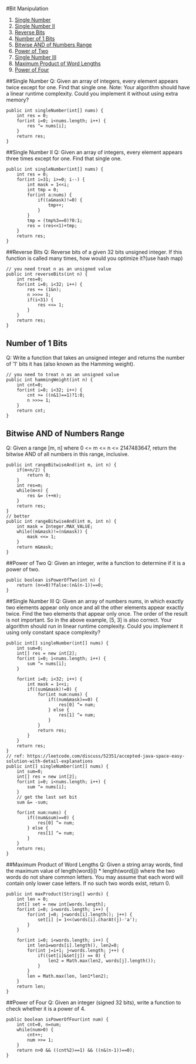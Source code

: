 #Bit Manipulation

1. [Single Number](#single-number)
2. [Single Number II](#single-number-ii)
3. [Reverse Bits](#reverse-bits)
4. [Number of 1 Bits](#number-of-1-bits)
5. [Bitwise AND of Numbers Range](#bitwise-and-of-numbers-range)
6. [Power of Two](#power-of-two)
7. [Single Number III](#single-number-iii)
8. [Maximum Product of Word Lengths](#maximum-product-of-word-lengths)
9. [Power of Four](#power-of-four)

##Single Number
Q: Given an array of integers, every element appears twice except for one. Find that single one. Note: Your algorithm should have a linear runtime complexity. Could you implement it without using extra memory?   
```
public int singleNumber(int[] nums) {
    int res = 0;
    for(int i=0; i<nums.length; i++) {
        res ^= nums[i];
    }
    return res;
}
```

##Single Number II
Q: Given an array of integers, every element appears three times except for one. Find that single one.   
```
public int singleNumber(int[] nums) {
    int res = 0;
    for(int i=31; i>=0; i--) {
        int mask = 1<<i;
        int tmp = 0;
        for(int a:nums) {
            if((a&mask)!=0) {
                tmp++;
            }
        }
        tmp = (tmp%3==0)?0:1;
        res = (res<<1)+tmp;
    }
    return res;
}
```

##Reverse Bits
Q: Reverse bits of a given 32 bits unsigned integer. If this function is called many times, how would you optimize it?(use hash map)   
```
// you need treat n as an unsigned value
public int reverseBits(int n) {
    int res=0;
    for(int i=0; i<32; i++) {
        res += (1&n);
        n >>>= 1;
        if(i<31) {
            res <<= 1;
        }
    }
    return res;
}
```

## Number of 1 Bits
Q: Write a function that takes an unsigned integer and returns the number of ’1' bits it has (also known as the Hamming weight).   
```
// you need to treat n as an unsigned value
public int hammingWeight(int n) {
    int cnt=0;
    for(int i=0; i<32; i++) {
        cnt += ((n&1)==1)?1:0;
        n >>>= 1;
    }
    return cnt;
}
```

## Bitwise AND of Numbers Range
Q: Given a range [m, n] where 0 <= m <= n <= 2147483647, return the bitwise AND of all numbers in this range, inclusive.   
```
public int rangeBitwiseAnd(int m, int n) {
    if(m<n/2) {
        return 0;
    }
    int res=m;
    while(m<n) {
        res &= (++m);
    }
    return res;
}
// better 
public int rangeBitwiseAnd(int m, int n) {
    int mask = Integer.MAX_VALUE;
    while((m&mask)!=(n&mask)) {
        mask <<= 1;
    }
    return m&mask;
}
```

##Power of Two
Q: Given an integer, write a function to determine if it is a power of two.   
```
public boolean isPowerOfTwo(int n) {
    return (n<=0)?false:(n&(n-1))==0;
}
```

##Single Number III
Q: Given an array of numbers nums, in which exactly two elements appear only once and all the other elements appear exactly twice. Find the two elements that appear only once. The order of the result is not important. So in the above example, [5, 3] is also correct. Your algorithm should run in linear runtime complexity. Could you implement it using only constant space complexity?   
```
public int[] singleNumber(int[] nums) {
    int sum=0;
    int[] res = new int[2];
    for(int i=0; i<nums.length; i++) {
        sum ^= nums[i];
    }
    
    for(int i=0; i<32; i++) {
        int mask = 1<<i;
        if((sum&mask)!=0) {
            for(int num:nums) {
                if((num&mask)==0) {
                    res[0] ^= num;
                } else {
                    res[1] ^= num;
                }
            }
            return res;
        }
    }
    return res;
}
// ref: https://leetcode.com/discuss/52351/accepted-java-space-easy-solution-with-detail-explanations
public int[] singleNumber(int[] nums) {
    int sum=0;
    int[] res = new int[2];
    for(int i=0; i<nums.length; i++) {
        sum ^= nums[i];
    }
    // get the last set bit
    sum &= -sum;
    
    for(int num:nums) {
        if((num&sum)==0) {
            res[0] ^= num;
        } else {
            res[1] ^= num;
        }
    }
    return res;
}
```

##Maximum Product of Word Lengths
Q: Given a string array words, find the maximum value of length(word[i]) * length(word[j]) where the two words do not share common letters. You may assume that each word will contain only lower case letters. If no such two words exist, return 0.   
```
public int maxProduct(String[] words) {
    int len = 0;
    int[] set = new int[words.length];
    for(int i=0; i<words.length; i++) {
        for(int j=0; j<words[i].length(); j++) {
            set[i] |= 1<<(words[i].charAt(j)-'a');
        }
    }
    
    for(int i=0; i<words.length; i++) {
        int len1=words[i].length(), len2=0;
        for(int j=i+1; j<words.length; j++) {
            if((set[i]&set[j]) == 0) {
                len2 = Math.max(len2, words[j].length());
            }
        }
        len = Math.max(len, len1*len2);
    }
    return len;
}
```

##Power of Four
Q: Given an integer (signed 32 bits), write a function to check whether it is a power of 4.
```
public boolean isPowerOfFour(int num) {
    int cnt=0, n=num;
    while(num>0) {
        cnt++;
        num >>= 1;
    }
    return n>0 && ((cnt%2)==1) && ((n&(n-1))==0);
}
```

